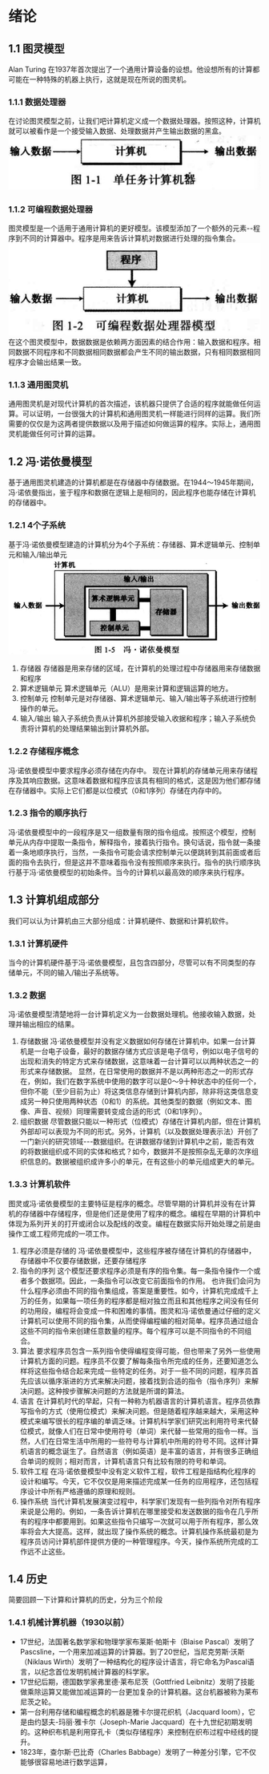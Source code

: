 # 绪论

## 1.1 图灵模型
Alan Turing 在1937年首次提出了一个通用计算设备的设想。他设想所有的计算都可能在一种特殊的机器上执行，这就是现在所说的图灵机。
### 1.1.1 数据处理器
在讨论图灵模型之前，让我们吧计算机定义成一个数据处理器。按照这种，计算机就可以被看作是一个接受输入数据、处理数据并产生输出数据的黑盒。
![单任务计算机器](../img/0001.jpg)
### 1.1.2 可编程数据处理器
图灵模型是一个适用于通用计算机的更好模型。该模型添加了一个额外的元素--程序到不同的计算器中。程序是用来告诉计算机对数据进行处理的指令集合。
![可编程数据处理器模型](../img/0002.png)
在这个图灵模型中，数据数据是依赖两方面因素的结合作用：输入数据和程序。相同数据不同程序和不同数据相同数据都会产生不同的输出数据，只有相同数据相同程序才会输出结果一致。
### 1.1.3 通用图灵机
通用图灵机是对现代计算机的首次描述，该机器只提供了合适的程序就能做任何运算。可以证明，一台很强大的计算机和通用图灵机一样能进行同样的运算。我们所需要的仅仅是为这两者提供数据以及用于描述如何做运算的程序。实际上，通用图灵机能做任何可计算的运算。
## 1.2 冯·诺依曼模型
基于通用图灵机建造的计算机都是在存储器中存储数据。在1944～1945年期间，冯·诺依曼指出，鉴于程序和数据在逻辑上是相同的，因此程序也能存储在计算机的存储器中。
### 1.2.1 4个子系统
基于冯·诺依曼模型建造的计算机分为4个子系统：存储器、算术逻辑单元、控制单元和输入/输出单元
![冯·诺依曼模型](../img/0003.jpg)
1. 存储器
存储器是用来存储的区域，在计算机的处理过程中存储器用来存储数据和程序
2. 算术逻辑单元
算术逻辑单元（ALU）是用来计算和逻辑运算的地方。
3. 控制单元
控制单元是对存储器、算术逻辑单元、输入/输出等子系统进行控制操作的单元。
4. 输入/输出
输入子系统负责从计算机外部接受输入收据和程序；输入子系统负责将计算机的处理结果输出到计算机外部。
### 1.2.2 存储程序概念
冯·诺依曼模型中要求程序必须存储在内存中。
现在计算机的存储单元用来存储程序及其响应数据。这意味着数据和程序应该具有相同的格式，这是因为他们都存储在存储器中。实际上它们都是以位模式（0和1序列）存储在内存中的。
### 1.2.3 指令的顺序执行
冯·诺依曼模型中的一段程序是又一组数量有限的指令组成。按照这个模型，控制单元从内存中提取一条指令，解释指令，接着执行指令。换句话说，指令就一条接着一条地顺序执行，当然，一条指令可能会请求控制单元以便跳转到其前面或者后面的指令去执行，但是这并不意味着指令没有按照顺序来执行。指令的执行顺序执行基于冯·诺依曼模型的初始条件。当今的计算机以最高效的顺序来执行程序。
## 1.3 计算机组成部分
我们可以认为计算机由三大部分组成：计算机硬件、数据和计算机软件。
### 1.3.1 计算机硬件
当今的计算机硬件基于冯·诺依曼模型，且包含四部分，尽管可以有不同类型的存储单元，不同的输入/输出子系统等。
### 1.3.2 数据
冯·诺依曼模型清楚地将一台计算机定义为一台数据处理机。他接收输入数据，处理并输出相应的结果。
1. 存储数据
冯·诺依曼模型并没有定义数据如何存储在计算机中。如果一台计算机是一台电子设备，最好的数据存储方式应该是电子信号，例如以电子信号的出现和消失的特定方式来存储数据，这意味着一台计算可以以两种状态之一的形式来存储数据。
显然，在日常使用的数据并不是以两种形态之一的形式存在，例如，我们在数字系统中使用的数字可以是0～9十种状态中的任何一个，但你不能（至少目前为止）将这类信息存储到计算机内部，除非将这类信息变成另一种只使用两种状态（0和1）的系统。其他类型的数据（例如文本、图像、声音、视频）同理需要转变成合适的形式（0和1序列）。
2. 组织数据
尽管数据只能以一种形式（位模式）存储在计算机内部，但在计算机外部却可以表现为不同的形式。另外，计算机（以及数据处理表示法）开创了一门新兴的研究领域---数据组织。在讲数据存储到计算机中之前，能否有效的将数据组织成不同的实体和格式？如今，数据并不是按照杂乱无章的次序组织信息的。数据被组织成许多小的单元，在有这些小的单元组成更大的单元。
### 1.3.3 计算机软件
图灵或冯·诺依曼模型的主要特征是程序的概念。尽管早期的计算机并没有在计算机的存储器中存储程序，但是他们还是使用了程序的概念。编程在早期的计算机中体现为系列开关的打开或闭合以及配线的改变。编程在数据实际开始处理之前是由操作工或工程师完成的一项工作。
1. 程序必须是存储的
冯·诺依曼模型中，这些程序被存储在计算机的存储器中，存储器中不仅要存储数据，还要存储程序
2. 指令的序列
这个模型还要求程序必须是有序的指令集。每一条指令操作一个或者多个数据项。因此，一条指令可以改变它前面指令的作用。
也许我们会问为什么程序必须由不同的指令集组成，答案是重要性。如今，计算机完成成千上万的任务，如果每一项任务的程序都是相对独立而且和其他程序之间没有任何的功用段，编程将会变成一件和困难的事情。图灵和冯·诺依曼通过仔细的定义计算机可以使用不同的指令集，从而使得编程编的相对简单。程序员通过组合这些不同的指令来创建任意数量的程序。每个程序可以是不同指令的不同组合。
3. 算法
要求程序员包含一系列指令使得编程变得可能，但也带来了另外一些使用计算机方面的问题。程序员不仅要了解每条指令所完成的任务，还要知道怎么样将这些指令结合起来完成一些特定的任务。对于一些不同的问题，程序员首先应该以循序渐进的方式来解决问题，接着找到合适的指令（指令序列）来解决问题。这种按步骤解决问题的方法就是所谓的算法。
4. 语言
在计算机时代的早起，只有一种称为机器语言的计算机语言。程序员依靠写指令的方式（使用位模式）来解决问题。但是随着程序越来越大，采用这种模式来编写很长的程序编的单调乏味。计算机科学家们研究出利用符号来代替位模式，就像人们在日常中使用符号（单词）来代替一些常用的指令一样。当然，人们在日常生活中所用的一些符号与计算机中所用的符号不同。这样计算机语言的概念诞生了。自然语言（例如英语）是丰富的语言，并有很多正确组合单词的规则；相对而言，计算机语言只有比较有限的符号和单词。
5. 软件工程
在冯·诺依曼模型中没有定义软件工程，软件工程是指结构化程序的设计和编写。今天，它不仅仅是用来描述完成某一任务的应用程序，还包括程序设计中所有严格遵循的原理和规则。
6. 操作系统
当代计算机发展演变过程中，科学家们发现有一些列指令对所有程序来说是公用的。例如，一条告诉计算机在哪里接受和发送数据的指令在几乎所有的程序中都要用到。如果这些指令只编写一次就可以用于所有程序，那么效率将会大大提高。这样，就出现了操作系统的概念。计算机操作系统最初是为程序员访问计算机部件提供方便的一种管理程序。今天，操作系统所完成的工作远不止这些。
## 1.4 历史
简要回顾一下计算和计算机的历史，分为三个阶段
### 1.4.1 机械计算机器（1930以前）
* 17世纪，法国著名数学家和物理学家布莱斯·帕斯卡（Blaise Pascal）发明了Pascsline，一个用来加减运算的计算器。到了20世纪，当尼克劳斯·沃斯（Niklaus Wirth）发明了一种结构化的程序设计语言，将它命名为Pascal语言，以纪念首位发明机械计算器的科学家。
* 17世纪后期，德国数学家弗里德·莱布尼茨（Gottfried Leibnitz）发明了技能做乘除运算又能做加减运算的一台更加复杂的计算机器。这台机器被称为莱布尼茨之轮。
* 第一台利用存储和编程概念的机器是雅卡尔提花织机（Jacquard loom），它是由约瑟夫-玛丽·雅卡尔（Joseph-Marie Jacquard）在十九世纪初期发明的。这种织布机是利用穿孔卡（类似存储程序）来控制在织布过程中经线的提升。
* 1823年，查尔斯·巴比奇（Charles Babbage）发明了一种差分引擎，它不仅能够很容易地进行数学运算，

